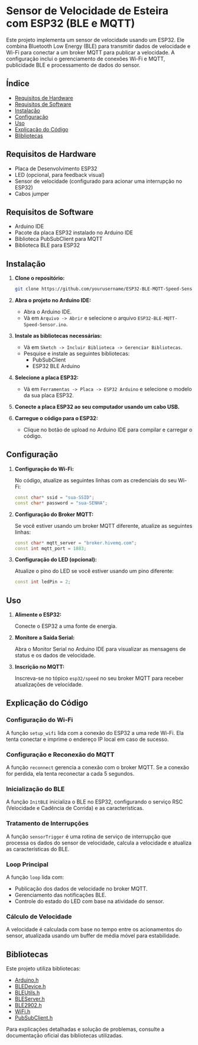 # Sensor de Velocidade de Esteira com ESP32 (BLE e MQTT)

Este projeto implementa um sensor de velocidade usando um ESP32. Ele combina Bluetooth Low Energy (BLE) para transmitir dados de velocidade e Wi-Fi para conectar a um broker MQTT para publicar a velocidade. A configuração inclui o gerenciamento de conexões Wi-Fi e MQTT, publicidade BLE e processamento de dados do sensor.

## Índice

- [Requisitos de Hardware](#requisitos-de-hardware)
- [Requisitos de Software](#requisitos-de-software)
- [Instalação](#instalação)
- [Configuração](#configuração)
- [Uso](#uso)
- [Explicação do Código](#explicação-do-código)
- [Blibliotecas](#Bibliotecas)

## Requisitos de Hardware

- Placa de Desenvolvimento ESP32
- LED (opcional, para feedback visual)
- Sensor de velocidade (configurado para acionar uma interrupção no ESP32)
- Cabos jumper

## Requisitos de Software

- Arduino IDE
- Pacote da placa ESP32 instalado no Arduino IDE
- Biblioteca PubSubClient para MQTT
- Biblioteca BLE para ESP32

## Instalação

1. **Clone o repositório:**

    ```sh
    git clone https://github.com/yourusername/ESP32-BLE-MQTT-Speed-Sensor.git
    ```

2. **Abra o projeto no Arduino IDE:**

    - Abra o Arduino IDE.
    - Vá em `Arquivo -> Abrir` e selecione o arquivo `ESP32-BLE-MQTT-Speed-Sensor.ino`.

3. **Instale as bibliotecas necessárias:**

    - Vá em `Sketch -> Incluir Biblioteca -> Gerenciar Bibliotecas`.
    - Pesquise e instale as seguintes bibliotecas:
      - PubSubClient
      - ESP32 BLE Arduino

4. **Selecione a placa ESP32:**

    - Vá em `Ferramentas -> Placa -> ESP32 Arduino` e selecione o modelo da sua placa ESP32.

5. **Conecte a placa ESP32 ao seu computador usando um cabo USB.**

6. **Carregue o código para o ESP32:**

    - Clique no botão de upload no Arduino IDE para compilar e carregar o código.

## Configuração

1. **Configuração do Wi-Fi:**

    No código, atualize as seguintes linhas com as credenciais do seu Wi-Fi:

    ```cpp
    const char* ssid = "sua-SSID";
    const char* password = "sua-SENHA";
    ```

2. **Configuração do Broker MQTT:**

    Se você estiver usando um broker MQTT diferente, atualize as seguintes linhas:

    ```cpp
    const char* mqtt_server = "broker.hivemq.com";
    const int mqtt_port = 1883;
    ```

3. **Configuração do LED (opcional):**

    Atualize o pino do LED se você estiver usando um pino diferente:

    ```cpp
    const int ledPin = 2;
    ```

## Uso

1. **Alimente o ESP32:**

    Conecte o ESP32 a uma fonte de energia.

2. **Monitore a Saída Serial:**

    Abra o Monitor Serial no Arduino IDE para visualizar as mensagens de status e os dados de velocidade.

3. **Inscrição no MQTT:**

    Inscreva-se no tópico `esp32/speed` no seu broker MQTT para receber atualizações de velocidade.

## Explicação do Código

### Configuração do Wi-Fi

A função `setup_wifi` lida com a conexão do ESP32 a uma rede Wi-Fi. Ela tenta conectar e imprime o endereço IP local em caso de sucesso.

### Configuração e Reconexão do MQTT

A função `reconnect` gerencia a conexão com o broker MQTT. Se a conexão for perdida, ela tenta reconectar a cada 5 segundos.

### Inicialização do BLE

A função `InitBLE` inicializa o BLE no ESP32, configurando o serviço RSC (Velocidade e Cadência de Corrida) e as características.

### Tratamento de Interrupções

A função `sensorTrigger` é uma rotina de serviço de interrupção que processa os dados do sensor de velocidade, calcula a velocidade e atualiza as características do BLE.

### Loop Principal

A função `loop` lida com:

- Publicação dos dados de velocidade no broker MQTT.
- Gerenciamento das notificações BLE.
- Controle do estado do LED com base na atividade do sensor.

### Cálculo de Velocidade

A velocidade é calculada com base no tempo entre os acionamentos do sensor, atualizada usando um buffer de média móvel para estabilidade.

## Bibliotecas

Este projeto utiliza bibliotecas:

- [Arduino.h](#https://github.com/arduino/ArduinoCore-avr/blob/master/cores/arduino/Arduino.h)
- [BLEDevice.h](#https://github.com/nkolban/ESP32_BLE_Arduino/blob/master/src/BLEDevice.h)
- [BLEUtils.h](#https://github.com/espressif/arduino-esp32/blob/master/libraries/BLE/src/BLE2902.h)
- [BLEServer.h](#https://github.com/espressif/arduino-esp32/blob/master/libraries/BLE/src/BLEServer.h)
- [BLE2902.h](#https://github.com/arduino/ArduinoCore-avr/blob/master/cores/arduino/Arduino.h)
- [WiFi.h](#https://github.com/espressif/arduino-esp32/blob/master/libraries/WiFi/src/WiFi.h)
- [PubSubClient.h](#https://github.com/knolleary/pubsubclient)

Para explicações detalhadas e solução de problemas, consulte a documentação oficial das bibliotecas utilizadas.


